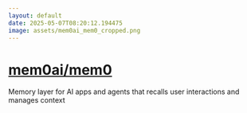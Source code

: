 ```yaml
---
layout: default
date: 2025-05-07T08:20:12.194475
image: assets/mem0ai_mem0_cropped.png
---
```


# [mem0ai/mem0](https://github.com/mem0ai/mem0)

Memory layer for AI apps and agents that recalls user interactions and manages context
